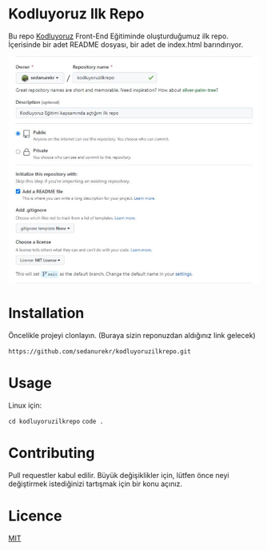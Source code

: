 
# Kodluyoruz Ilk Repo
Bu repo [Kodluyoruz](https://kodluyoruz.org/tr/kodluyoruz/) Front-End Eğitiminde oluşturduğumuz ilk repo. İçerisinde bir adet README dosyası, bir adet de index.html barındırıyor.

![Readme](Capture.jpg)

# Installation

Öncelikle projeyi clonlayın. (Buraya sizin reponuzdan aldığınız link gelecek)

`https://github.com/sedanurekr/kodluyoruzilkrepo.git`

# Usage

Linux için:

`cd kodluyoruzilkrepo`
`code .`

# Contributing

Pull requestler kabul edilir. Büyük değişiklikler için, lütfen önce neyi değiştirmek istediğinizi tartışmak için bir konu açınız. 

# Licence
[MIT](https://opensource.org/licenses/MIT)